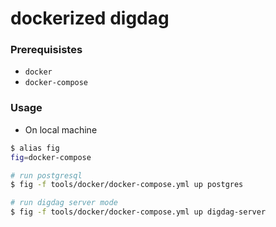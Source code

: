 dockerized digdag
===

### Prerequisistes

- `docker`
- `docker-compose`

### Usage

- On local machine

```bash
$ alias fig
fig=docker-compose

# run postgresql
$ fig -f tools/docker/docker-compose.yml up postgres

# run digdag server mode
$ fig -f tools/docker/docker-compose.yml up digdag-server
```
